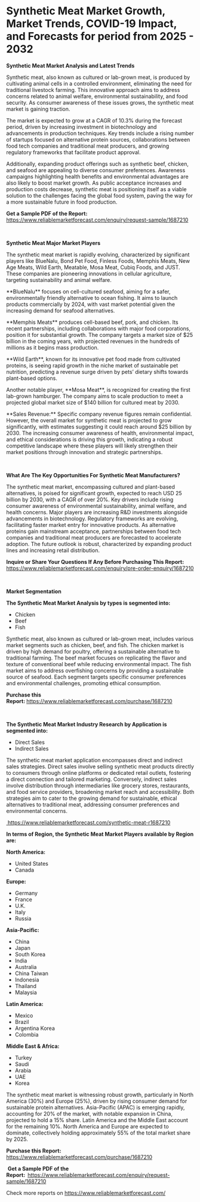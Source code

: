 <p><h1>Synthetic Meat Market Growth, Market Trends, COVID-19 Impact, and Forecasts for period from 2025 - 2032</h1></p><p><strong>Synthetic Meat Market Analysis and Latest Trends</strong></p>
<p><p>Synthetic meat, also known as cultured or lab-grown meat, is produced by cultivating animal cells in a controlled environment, eliminating the need for traditional livestock farming. This innovative approach aims to address concerns related to animal welfare, environmental sustainability, and food security. As consumer awareness of these issues grows, the synthetic meat market is gaining traction.</p><p>The market is expected to grow at a CAGR of 10.3% during the forecast period, driven by increasing investment in biotechnology and advancements in production techniques. Key trends include a rising number of startups focused on alternative protein sources, collaborations between food tech companies and traditional meat producers, and growing regulatory frameworks that facilitate product approval.</p><p>Additionally, expanding product offerings such as synthetic beef, chicken, and seafood are appealing to diverse consumer preferences. Awareness campaigns highlighting health benefits and environmental advantages are also likely to boost market growth. As public acceptance increases and production costs decrease, synthetic meat is positioning itself as a viable solution to the challenges facing the global food system, paving the way for a more sustainable future in food production.</p></p>
<p><strong>Get a Sample PDF of the Report:&nbsp;</strong> <a href="https://www.reliablemarketforecast.com/enquiry/request-sample/1687210?utm_campaign=3069&utm_medium=2&utm_source=Github&utm_content=ia&utm_term=26032025&utm_id=synthetic-meat">https://www.reliablemarketforecast.com/enquiry/request-sample/1687210</a></p>
<p>&nbsp;</p>
<p><strong>Synthetic Meat Major Market Players</strong></p>
<p><p>The synthetic meat market is rapidly evolving, characterized by significant players like BlueNalu, Bond Pet Food, Finless Foods, Memphis Meats, New Age Meats, Wild Earth, Meatable, Mosa Meat, Cubiq Foods, and JUST. These companies are pioneering innovations in cellular agriculture, targeting sustainability and animal welfare.</p><p>**BlueNalu** focuses on cell-cultured seafood, aiming for a safer, environmentally friendly alternative to ocean fishing. It aims to launch products commercially by 2024, with vast market potential given the increasing demand for seafood alternatives.</p><p>**Memphis Meats** produces cell-based beef, pork, and chicken. Its recent partnerships, including collaborations with major food corporations, position it for substantial growth. The company targets a market size of $25 billion in the coming years, with projected revenues in the hundreds of millions as it begins mass production.</p><p>**Wild Earth**, known for its innovative pet food made from cultivated proteins, is seeing rapid growth in the niche market of sustainable pet nutrition, predicting a revenue surge driven by pets’ dietary shifts towards plant-based options.</p><p>Another notable player, **Mosa Meat**, is recognized for creating the first lab-grown hamburger. The company aims to scale production to meet a projected global market size of $140 billion for cultured meat by 2030.</p><p>**Sales Revenue:** Specific company revenue figures remain confidential. However, the overall market for synthetic meat is projected to grow significantly, with estimates suggesting it could reach around $25 billion by 2030. The increasing consumer awareness of health, environmental impact, and ethical considerations is driving this growth, indicating a robust competitive landscape where these players will likely strengthen their market positions through innovation and strategic partnerships.</p></p>
<p>&nbsp;</p>
<p><strong>What Are The Key Opportunities For Synthetic Meat Manufacturers?</strong></p>
<p><p>The synthetic meat market, encompassing cultured and plant-based alternatives, is poised for significant growth, expected to reach USD 25 billion by 2030, with a CAGR of over 20%. Key drivers include rising consumer awareness of environmental sustainability, animal welfare, and health concerns. Major players are increasing R&D investments alongside advancements in biotechnology. Regulatory frameworks are evolving, facilitating faster market entry for innovative products. As alternative proteins gain mainstream acceptance, partnerships between food tech companies and traditional meat producers are forecasted to accelerate adoption. The future outlook is robust, characterized by expanding product lines and increasing retail distribution.</p></p>
<p><strong>Inquire or Share Your Questions If Any Before Purchasing This Report:</strong> <a href="https://www.reliablemarketforecast.com/enquiry/pre-order-enquiry/1687210?utm_campaign=3069&utm_medium=2&utm_source=Github&utm_content=ia&utm_term=26032025&utm_id=synthetic-meat">https://www.reliablemarketforecast.com/enquiry/pre-order-enquiry/1687210</a></p>
<p>&nbsp;</p>
<p><strong>Market Segmentation</strong></p>
<p><strong>The Synthetic Meat Market Analysis by types is segmented into:</strong></p>
<p><ul><li>Chicken</li><li>Beef</li><li>Fish</li></ul></p>
<p><p>Synthetic meat, also known as cultured or lab-grown meat, includes various market segments such as chicken, beef, and fish. The chicken market is driven by high demand for poultry, offering a sustainable alternative to traditional farming. The beef market focuses on replicating the flavor and texture of conventional beef while reducing environmental impact. The fish market aims to address overfishing concerns by providing a sustainable source of seafood. Each segment targets specific consumer preferences and environmental challenges, promoting ethical consumption.</p></p>
<p><strong>Purchase this Report:&nbsp;</strong><a href="https://www.reliablemarketforecast.com/purchase/1687210?utm_campaign=3069&utm_medium=2&utm_source=Github&utm_content=ia&utm_term=26032025&utm_id=synthetic-meat">https://www.reliablemarketforecast.com/purchase/1687210</a></p>
<p>&nbsp;</p>
<p><strong>The Synthetic Meat Market Industry Research by Application is segmented into:</strong></p>
<p><ul><li>Direct Sales</li><li>Indirect Sales</li></ul></p>
<p><p>The synthetic meat market application encompasses direct and indirect sales strategies. Direct sales involve selling synthetic meat products directly to consumers through online platforms or dedicated retail outlets, fostering a direct connection and tailored marketing. Conversely, indirect sales involve distribution through intermediaries like grocery stores, restaurants, and food service providers, broadening market reach and accessibility. Both strategies aim to cater to the growing demand for sustainable, ethical alternatives to traditional meat, addressing consumer preferences and environmental concerns.</p></p>
<p><a href="https://www.reliablemarketforecast.com/synthetic-meat-r1687210?utm_campaign=3069&utm_medium=2&utm_source=Github&utm_content=ia&utm_term=26032025&utm_id=synthetic-meat">&nbsp;https://www.reliablemarketforecast.com/synthetic-meat-r1687210</a></p>
<p><strong>In terms of Region, the Synthetic Meat Market Players available by Region are:</strong></p>
<p>
    <p> <strong> North America: </strong>
        <ul>
            <li>United States</li>
            <li>Canada</li>
        </ul>
        </p> 
    <p> <strong> Europe: </strong>
        <ul>
            <li>Germany</li>
            <li>France</li>
            <li>U.K.</li>
            <li>Italy</li>
            <li>Russia</li>
        </ul>
        </p> 
    <p> <strong> Asia-Pacific: </strong>
        <ul>
            <li>China</li>
            <li>Japan</li>
            <li>South Korea</li>
            <li>India</li>
            <li>Australia</li>
            <li>China Taiwan</li>
            <li>Indonesia</li>
            <li>Thailand</li>
            <li>Malaysia</li>
        </ul>
        </p> 
    <p> <strong> Latin America: </strong>
        <ul>
            <li>Mexico</li>
            <li>Brazil</li>
            <li>Argentina Korea</li>
            <li>Colombia</li>
        </ul>
        </p> 
    <p> <strong> Middle East & Africa: </strong>
        <ul>
            <li>Turkey</li>
            <li>Saudi</li>
            <li>Arabia</li>
            <li>UAE</li>
            <li>Korea</li>
        </ul>
    </p>
    </p>
<p><p>The synthetic meat market is witnessing robust growth, particularly in North America (30%) and Europe (25%), driven by rising consumer demand for sustainable protein alternatives. Asia-Pacific (APAC) is emerging rapidly, accounting for 20% of the market, with notable expansion in China, projected to hold a 15% share. Latin America and the Middle East account for the remaining 10%. North America and Europe are expected to dominate, collectively holding approximately 55% of the total market share by 2025.</p></p>
<p><strong>Purchase this Report: </strong><a href="https://www.reliablemarketforecast.com/purchase/1687210?utm_campaign=3069&utm_medium=2&utm_source=Github&utm_content=ia&utm_term=26032025&utm_id=synthetic-meat">https://www.reliablemarketforecast.com/purchase/1687210</a></p>
<p>&nbsp;<strong>Get a Sample PDF of the Report:&nbsp;&nbsp;</strong><a href="https://www.reliablemarketforecast.com/enquiry/request-sample/1687210?utm_campaign=3069&utm_medium=2&utm_source=Github&utm_content=ia&utm_term=26032025&utm_id=synthetic-meat">https://www.reliablemarketforecast.com/enquiry/request-sample/1687210</a></p>
<p><strong></strong></p>
<p>Check more reports on <a href="https://www.reliablemarketforecast.com/?utm_campaign=3069&utm_medium=2&utm_source=Github&utm_content=ia&utm_term=26032025&utm_id=synthetic-meat">https://www.reliablemarketforecast.com/</a></p>